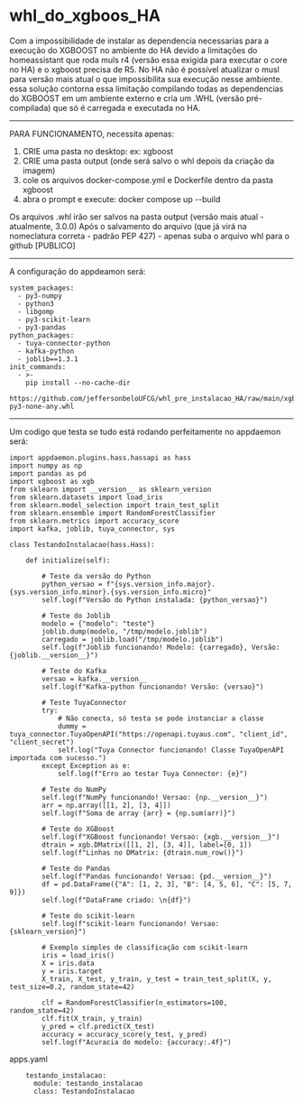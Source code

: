 # whl_do_xgboos_HA
Com a impossibilidade de instalar as dependencia necessarias para a execução do XGBOOST no ambiente do HA devido a limitações do homeassistant que roda muls r4 (versão essa exigida para executar o core no HA) e o xgboost precisa de R5. No HA não é possível atualizar o musl para versão mais atual o que impossibilita sua execução nesse ambiente. essa solução contorna essa limitação compilando todas as dependencias do XGBOOST em um ambiente externo e cria um .WHL (versão pré-compilada) que só é carregada e executada no HA.  

--------------------
PARA FUNCIONAMENTO, necessita apenas:

1) CRIE uma pasta no desktop: ex: xgboost
2) CRIE uma pasta output (onde será salvo o whl depois da criação da imagem)
3) cole os arquivos docker-compose.yml e Dockerfile dentro da pasta xgboost
4) abra o prompt e execute: docker compose up --build

Os arquivos .whl irão ser salvos na pasta output (versão mais atual - atualmente, 3.0.0)
Após o salvamento do arquivo (que já virá na nomeclatura correta - padrão PEP 427) - apenas suba o arquivo whl para o github [PUBLICO]

------------

A configuração do appdeamon será: 

    system_packages:
      - py3-numpy
      - python3
      - libgomp
      - py3-scikit-learn
      - py3-pandas
    python_packages:
      - tuya-connector-python
      - kafka-python
      - joblib==1.3.1
    init_commands:
      - >-
        pip install --no-cache-dir
        https://github.com/jeffersonbeloUFCG/whl_pre_instalacao_HA/raw/main/xgboost_3.0.0-py3-none-any.whl

----------

Um codigo que testa se tudo está rodando perfeitamente no appdaemon será: 

    import appdaemon.plugins.hass.hassapi as hass
    import numpy as np
    import pandas as pd
    import xgboost as xgb
    from sklearn import __version__ as sklearn_version
    from sklearn.datasets import load_iris
    from sklearn.model_selection import train_test_split
    from sklearn.ensemble import RandomForestClassifier
    from sklearn.metrics import accuracy_score
    import kafka, joblib, tuya_connector, sys
    
    class TestandoInstalacao(hass.Hass):
    
        def initialize(self):
    
            # Teste da versão do Python
            python_versao = f"{sys.version_info.major}.{sys.version_info.minor}.{sys.version_info.micro}"
            self.log(f"Versão do Python instalada: {python_versao}")
    
            # Teste do Joblib
            modelo = {"modelo": "teste"}
            joblib.dump(modelo, "/tmp/modelo.joblib")
            carregado = joblib.load("/tmp/modelo.joblib")
            self.log(f"Joblib funcionando! Modelo: {carregado}, Versão: {joblib.__version__}")
    
            # Teste do Kafka
            versao = kafka.__version__
            self.log(f"Kafka-python funcionando! Versão: {versao}")
    
            # Teste TuyaConnector
            try:
                # Não conecta, só testa se pode instanciar a classe
                dummy = tuya_connector.TuyaOpenAPI("https://openapi.tuyaus.com", "client_id", "client_secret")
                self.log("Tuya Connector funcionando! Classe TuyaOpenAPI importada com sucesso.")
            except Exception as e:
                self.log(f"Erro ao testar Tuya Connector: {e}")
    
            # Teste do NumPy
            self.log(f"NumPy funcionando! Versao: {np.__version__}")
            arr = np.array([[1, 2], [3, 4]])
            self.log(f"Soma de array {arr} = {np.sum(arr)}")
    
            # Teste do XGBoost
            self.log(f"XGBoost funcionando! Versao: {xgb.__version__}")
            dtrain = xgb.DMatrix([[1, 2], [3, 4]], label=[0, 1])
            self.log(f"Linhas no DMatrix: {dtrain.num_row()}")
    
            # Teste do Pandas
            self.log(f"Pandas funcionando! Versao: {pd.__version__}")
            df = pd.DataFrame({"A": [1, 2, 3], "B": [4, 5, 6], "C": [5, 7, 9]})
            self.log(f"DataFrame criado: \n{df}")
    
            # Teste do scikit-learn
            self.log(f"scikit-learn funcionando! Versao: {sklearn_version}")
            
            # Exemplo simples de classificação com scikit-learn
            iris = load_iris()
            X = iris.data
            y = iris.target
            X_train, X_test, y_train, y_test = train_test_split(X, y, test_size=0.2, random_state=42)
            
            clf = RandomForestClassifier(n_estimators=100, random_state=42)
            clf.fit(X_train, y_train)
            y_pred = clf.predict(X_test)
            accuracy = accuracy_score(y_test, y_pred)
            self.log(f"Acuracia do modelo: {accuracy:.4f}")
  
apps.yaml

        testando_instalacao:
          module: testando_instalacao
          class: TestandoInstalacao
